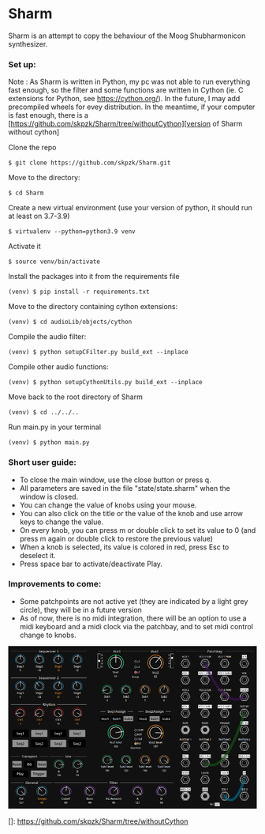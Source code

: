 # Sharm
Sharm is an attempt to copy the behaviour of the Moog Shubharmonicon synthesizer.


### Set up:

Note : As Sharm is written in Python, my pc was not able to run everything fast enough, so the filter and some functions are written in Cython (ie. C extensions for Python, see https://cython.org/). 
In the future, I may add precompiled wheels for evey distribution. In the meantime, if your computer is fast enough, there is a [https://github.com/skpzk/Sharm/tree/withoutCython][version of Sharm without cython]

Clone the repo
```console
$ git clone https://github.com/skpzk/Sharm.git
```
Move to the directory:
```console
$ cd Sharm
```
Create a new virtual environment (use your version of python, it should run at least on 3.7-3.9)
```console
$ virtualenv --python=python3.9 venv
```
Activate it
```console
$ source venv/bin/activate
```
Install the packages into it from the requirements file
```console
(venv) $ pip install -r requirements.txt
```
Move to the directory containing cython extensions:
```console
(venv) $ cd audioLib/objects/cython
```
Compile the audio filter:
```console
(venv) $ python setupCFilter.py build_ext --inplace
```
Compile other audio functions:
```console
(venv) $ python setupCythonUtils.py build_ext --inplace
```
Move back to the root directory of Sharm
```console
(venv) $ cd ../../..
```
Run main.py in your terminal
```console
(venv) $ python main.py
```
### Short user guide:
* To close the main window, use the close button or press q.
* All parameters are saved in the file "state/state.sharm" when the window is closed.
* You can change the value of knobs using your mouse.
* You can also click on the title or the value of the knob and use arrow keys to change the value.
* On every knob, you can press m or double click to set its value to 0 (and press m again or double click to restore the previous value)
* When a knob is selected, its value is colored in red, press Esc to deselect it.
* Press space bar to activate/deactivate Play.

### Improvements to come:
* Some patchpoints are not active yet (they are indicated by a light grey circle), they will be in a future version
* As of now, there is no midi integration, there will be an option to use a midi keyboard and a midi clock via the patchbay, and to set midi control change to knobs.

![Interface of the synth](gui/images/SharmGuiv2.png)


[]: https://github.com/skpzk/Sharm/tree/withoutCython
